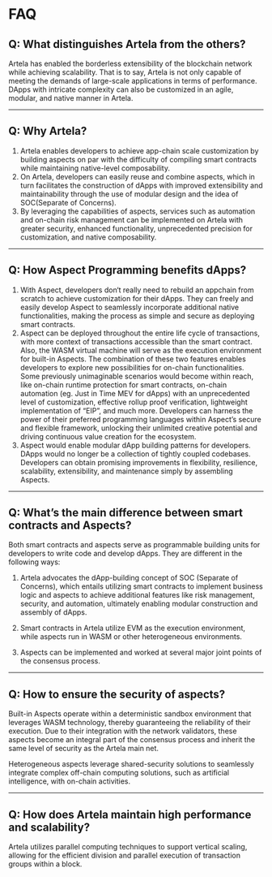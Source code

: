 # FAQ

## Q: What distinguishes Artela from the others?

Artela has enabled the borderless extensibility of the blockchain network while achieving scalability. That is to say, Artela is not only capable of meeting the demands of large-scale applications in terms of performance. DApps with intricate complexity can also be customized in an agile, modular, and native manner in Artela.

---

## Q: Why Artela?

1. Artela enables developers to achieve app-chain scale customization by building aspects on par with the difficulty of compiling smart contracts while maintaining native-level composability.
2. On Artela, developers can easily reuse and combine aspects, which in turn facilitates the construction of dApps with improved extensibility and maintainability through the use of modular design and the idea of SOC(Separate of Concerns).
3. By leveraging the capabilities of aspects, services such as automation and on-chain risk management can be implemented on Artela with greater security, enhanced functionality, unprecedented precision for customization, and native composability.

---

## Q: How Aspect Programming benefits dApps?

1. With Aspect, developers don‘t really need to rebuild an appchain from scratch to achieve customization for their dApps. They can freely and easily develop Aspect to seamlessly incorporate additional native functionalities, making the process as simple and secure as deploying smart contracts.
2. Aspect can be deployed throughout the entire life cycle of transactions, with more context of transactions accessible than the smart contract. Also, the WASM virtual machine will serve as the execution environment for built-in Aspects. The combination of these two features enables developers to explore new possibilities for on-chain functionalities. Some previously unimaginable scenarios would become within reach, like on-chain runtime protection for smart contracts, on-chain automation (eg. Just in Time MEV for dApps) with an unprecedented level of customization, effective rollup proof verification, lightweight implementation of “EIP”, and much more. Developers can harness the power of their preferred programming languages within Aspect’s secure and flexible framework, unlocking their unlimited creative potential and driving continuous value creation for the ecosystem.
3. Aspect would enable modular dApp building patterns for developers. DApps would no longer be a collection of tightly coupled codebases. Developers can obtain promising improvements in flexibility, resilience, scalability, extensibility, and maintenance simply by assembling Aspects.

---

## Q: What’s the main difference between smart contracts and Aspects?

Both smart contracts and aspects serve as programmable building units for developers to write code and develop dApps. They are different in the following ways:

1. Artela advocates the dApp-building concept of SOC (Separate of Concerns), which entails utilizing smart contracts to implement business logic and aspects to achieve additional features like risk management, security, and automation, ultimately enabling modular construction and assembly of dApps.

2. Smart contracts in Artela utilize EVM as the execution environment, while aspects run in WASM or other heterogeneous environments.

3. Aspects can be implemented and worked at several major joint points of the consensus process.

---

## Q: How to ensure the security of aspects?

 Built-in Aspects operate within a deterministic sandbox environment that leverages WASM technology, thereby guaranteeing the reliability of their execution. Due to their integration with the network validators, these aspects become an integral part of the consensus process and inherit the same level of security as the Artela main net.

Heterogeneous aspects leverage shared-security solutions to seamlessly integrate complex off-chain computing solutions, such as artificial intelligence, with on-chain activities.

---

## Q: How does Artela maintain high performance and scalability?

Artela utilizes parallel computing techniques to support vertical scaling, allowing for the efficient division and parallel execution of transaction groups within a block.